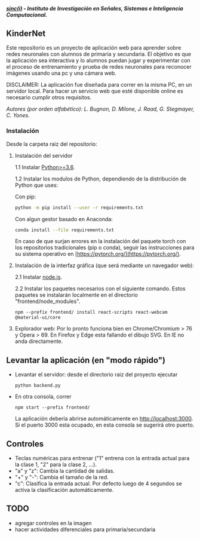 ﻿##### [sinc(i)](http://www.sinc.unl.edu.ar) - Instituto de Investigación en Señales, Sistemas e Inteligencia Computacional.
## KinderNet
Este repositorio es un proyecto de aplicación web para aprender sobre redes neuronales con alumnos de primaria y secundaria. El objetivo es que la aplicación sea interactiva y lo alumnos puedan jugar y experimentar con el proceso de entrenamiento y prueba de redes neuronales para reconocer imágenes usando una pc y una cámara web.

DISCLAIMER: La aplicación fue diseñada para correr en la misma PC, en un servidor local. Para hacer un servicio web que esté disponible online es necesario cumplir otros requisitos. 

*Autores (por orden alfabético): L. Bugnon, D. Milone, J. Raad, G. Stegmayer, C. Yones.*   
### Instalación
Desde la carpeta raiz del repositorio:
1. Instalación del servidor
    
    1.1 Instalar [Python>=3.6](https://www.python.org/downloads/). 

    1.2 Instalar los modulos de Python, dependiendo de la distribución de Python que uses:
    
    Con pip:
    ```bash
    python -m pip install --user -r requirements.txt
    ```
    Con algun gestor basado en Anaconda:
    ```bash
    conda install --file requirements.txt
    ```
    En caso de que surjan errores en la instalación del paquete torch con los repositorios tradicionales (pip o conda), seguir las instrucciones para su sistema operativo en [https://pytorch.org/](https://pytorch.org/).
    
2. Instalación de la interfaz gráfica (que será mediante un navegador web):
    
    2.1 Instalar [node.js](https://nodejs.org/en/download/).

    2.2 Instalar los paquetes necesarios con el siguiente comando. Estos paquetes se instalarán localmente en el directorio "frontend/node_modules".
    ``` 
    npm --prefix frontend/ install react-scripts react-webcam @material-ui/core
    ```

3. Explorador web: Por lo pronto funciona bien en Chrome/Chromium > 76 y Opera > 69. En Firefox y Edge esta fallando el dibujo SVG. En IE no anda directamente. 

## Levantar la aplicación (en "modo rápido")
- Levantar el servidor: desde el directorio raiz del proyecto ejecutar 
    ```
    python backend.py
    ```
- En otra consola, correr 
    ```
    npm start --prefix frontend/
    ```
    La aplicación debería abrirse automáticamente en [http://localhost:3000](http://localhost:3000). Si el puerto 3000 esta ocupado, en esta consola se sugerirá otro puerto.

## Controles
- Teclas numéricas para entrenar ("1" entrena con la entrada actual para la clase 1, "2" para la clase 2, ...).
- "a" y "z": Cambia la cantidad de salidas.
- "+" y "-": Cambia el tamaño de la red.
- "c": Clasifica la entrada actual. Por defecto luego de 4 segundos se activa la clasificación automáticamente. 

## TODO
- agregar controles en la imagen
- hacer actividades diferenciales para primaria/secundaria
